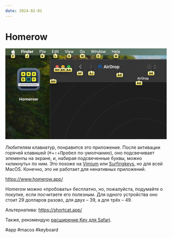 ```yaml
---
date: 2024-02-01
---
```


# Homerow

![Homerow](homerow.png)

Любителям клавиатур, понравится это приложение. После активации горячей клавишей (<kbd>⌘</kbd>+<kbd>⇧</kbd>+<kbd>Пробел</kbd> по-умолчанию), оно подсвечивает элементы на экране, и, набирая подсвеченные буквы, можно «кликнуть» по ним. Это похоже на [Vimium](https://vimium.github.io/) или [Surfingkeys](https://github.com/brookhong/Surfingkeys), но для всей MacOS.
Конечно, это не работает для ненативных приложений.

https://www.homerow.app/

Homerow можно «пробовать» бесплатно, но, пожалуйста, подумайте о покупке, если посчитаете его полезным. Для одного устройства оно стоит 29 долларов разово, для двух – 39, а для трёх – 49.

Альтернатива: https://shortcat.app/

Также, рекомендую [расширение Key для Safari](https://apps.apple.com/us/app/keys-for-safari/id1494642810).

#app #macos #keyboard
